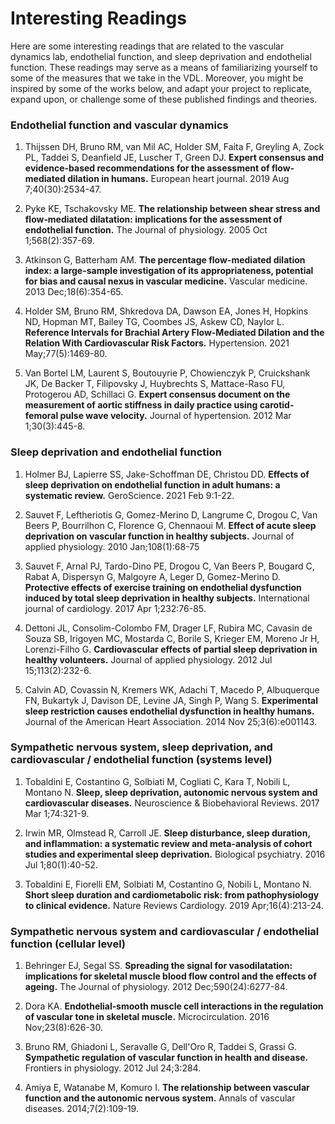 # Interesting Readings

Here are some interesting readings that are related to the vascular dynamics lab, endothelial function, and sleep deprivation and endothelial 
function. These readings may serve as a means of familiarizing yourself to some of the measures that we take in the VDL. Moreover, you might 
be inspired by some of the works below, and adapt your project to replicate, expand upon, or challenge some of these published findings and theories. 

### Endothelial function and vascular dynamics

1. Thijssen DH, Bruno RM, van Mil AC, Holder SM, Faita F, Greyling A, Zock PL, Taddei S, Deanfield JE, Luscher T, Green DJ. **Expert consensus and evidence-based recommendations for the assessment of flow-mediated dilation in humans.** European heart journal. 2019 Aug 7;40(30):2534-47.

2. Pyke KE, Tschakovsky ME. **The relationship between shear stress and flow‐mediated dilatation: implications for the assessment of endothelial function.** The Journal of physiology. 2005 Oct 1;568(2):357-69.

3. Atkinson G, Batterham AM. **The percentage flow-mediated dilation index: a large-sample investigation of its appropriateness, potential for bias and causal nexus in vascular medicine.** Vascular medicine. 2013 Dec;18(6):354-65.

4. Holder SM, Bruno RM, Shkredova DA, Dawson EA, Jones H, Hopkins ND, Hopman MT, Bailey TG, Coombes JS, Askew CD, Naylor L. **Reference Intervals for Brachial Artery Flow-Mediated Dilation and the Relation With Cardiovascular Risk Factors.** Hypertension. 2021 May;77(5):1469-80.

5. Van Bortel LM, Laurent S, Boutouyrie P, Chowienczyk P, Cruickshank JK, De Backer T, Filipovsky J, Huybrechts S, Mattace-Raso FU, Protogerou AD, Schillaci G. **Expert consensus document on the measurement of aortic stiffness in daily practice using carotid-femoral pulse wave velocity.** Journal of hypertension. 2012 Mar 1;30(3):445-8.

### Sleep deprivation and endothelial function

1.	Holmer BJ, Lapierre SS, Jake-Schoffman DE, Christou DD. **Effects of sleep deprivation on endothelial function in adult humans: a systematic review.** GeroScience. 2021 Feb 9:1-22.

2. Sauvet F, Leftheriotis G, Gomez-Merino D, Langrume C, Drogou C, Van Beers P, Bourrilhon C, Florence G, Chennaoui M. **Effect of acute sleep deprivation on vascular function in healthy subjects.** Journal of applied physiology. 2010 Jan;108(1):68-75

3. Sauvet F, Arnal PJ, Tardo-Dino PE, Drogou C, Van Beers P, Bougard C, Rabat A, Dispersyn G, Malgoyre A, Leger D, Gomez-Merino D. **Protective effects of exercise training on endothelial dysfunction induced by total sleep deprivation in healthy subjects.** International journal of cardiology. 2017 Apr 1;232:76-85.

4. Dettoni JL, Consolim-Colombo FM, Drager LF, Rubira MC, Cavasin de Souza SB, Irigoyen MC, Mostarda C, Borile S, Krieger EM, Moreno Jr H, Lorenzi-Filho G. **Cardiovascular effects of partial sleep deprivation in healthy volunteers.** Journal of applied physiology. 2012 Jul 15;113(2):232-6.

5.	Calvin AD, Covassin N, Kremers WK, Adachi T, Macedo P, Albuquerque FN, Bukartyk J, Davison DE, Levine JA, Singh P, Wang S. **Experimental sleep restriction causes endothelial dysfunction in healthy humans.** Journal of the American Heart Association. 2014 Nov 25;3(6):e001143.

### Sympathetic nervous system, sleep deprivation, and cardiovascular / endothelial function (systems level)

1.	Tobaldini E, Costantino G, Solbiati M, Cogliati C, Kara T, Nobili L, Montano N. **Sleep, sleep deprivation, autonomic nervous system and cardiovascular diseases.** Neuroscience & Biobehavioral Reviews. 2017 Mar 1;74:321-9.

2.	Irwin MR, Olmstead R, Carroll JE. **Sleep disturbance, sleep duration, and inflammation: a systematic review and meta-analysis of cohort studies and experimental sleep deprivation.** Biological psychiatry. 2016 Jul 1;80(1):40-52.

3.	Tobaldini E, Fiorelli EM, Solbiati M, Costantino G, Nobili L, Montano N. **Short sleep duration and cardiometabolic risk: from pathophysiology to clinical evidence.** Nature Reviews Cardiology. 2019 Apr;16(4):213-24.

### Sympathetic nervous system and cardiovascular / endothelial function (cellular level)

1.	Behringer EJ, Segal SS. **Spreading the signal for vasodilatation: implications for skeletal muscle blood flow control and the effects of ageing.** The Journal of physiology. 2012 Dec;590(24):6277-84.

2.	Dora KA. **Endothelial‐smooth muscle cell interactions in the regulation of vascular tone in skeletal muscle.** Microcirculation. 2016 Nov;23(8):626-30.

3.	Bruno RM, Ghiadoni L, Seravalle G, Dell'Oro R, Taddei S, Grassi G. **Sympathetic regulation of vascular function in health and disease.** Frontiers in physiology. 2012 Jul 24;3:284.

4.	Amiya E, Watanabe M, Komuro I. **The relationship between vascular function and the autonomic nervous system.** Annals of vascular diseases. 2014;7(2):109-19.


